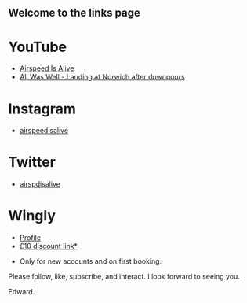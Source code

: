 ## Welcome to the links page

# YouTube
- [Airspeed Is Alive](https://www.youtube.com/channel/UCQSTBJ-zlRWOLENj1r8_odQ)
- [All Was Well - Landing at Norwich after downpours](https://www.youtube.com/watch?v=agccIO2ilgw)

# Instagram
- [airspeedisalive](https://www.instagram.com/airspeedisalive/)

# Twitter
- [airspdisalive](https://twitter.com/airspdisalive)

# Wingly
- [Profile](https://www.wingly.io/en/users/show/352448)
- [£10 discount link*](https://www.wingly.io/en/referral/first-booking?ref=a5w1k&currency=GBP)
* Only for new accounts and on first booking.

Please follow, like, subscribe, and interact. I look forward to seeing you.

Edward.